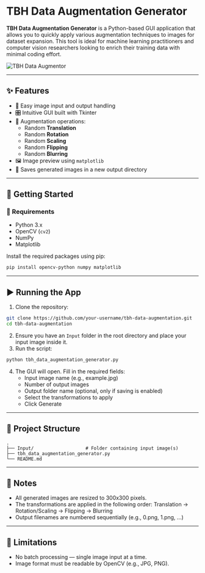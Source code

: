 # TBH Data Augmentation Generator

**TBH Data Augmentation Generator** is a Python-based GUI application that allows you to quickly apply various augmentation techniques to images for dataset expansion. This tool is ideal for machine learning practitioners and computer vision researchers looking to enrich their training data with minimal coding effort.

![TBH Data Augmentor](https://github.com/user-attachments/assets/4ed0d325-4014-4b3b-9bc6-081f5f2c0835)

---

## ✨ Features

- 📁 Easy image input and output handling
- 🎛️ Intuitive GUI built with Tkinter
- 🔄 Augmentation operations:
  - Random **Translation**
  - Random **Rotation**
  - Random **Scaling**
  - Random **Flipping**
  - Random **Blurring**
- 🖼️ Image preview using `matplotlib`
- 💾 Saves generated images in a new output directory

---

## 🚀 Getting Started

### 🔧 Requirements

- Python 3.x
- OpenCV (`cv2`)
- NumPy
- Matplotlib

Install the required packages using pip:

```bash
pip install opencv-python numpy matplotlib
```

---

## ▶️ Running the App
1. Clone the repository:
```bash
git clone https://github.com/your-username/tbh-data-augmentation.git
cd tbh-data-augmentation
```
2. Ensure you have an ```Input``` folder in the root directory and place your input image inside it.
3. Run the script: 
```bash
python tbh_data_augmentation_generator.py
```
4. The GUI will open. Fill in the required fields:
    - Input image name (e.g., example.jpg)
    - Number of output images
    - Output folder name (optional, only if saving is enabled)
    - Select the transformations to apply
    - Click Generate

---

## 📁 Project Structure
```
.
├── Input/                   # Folder containing input image(s)
├── tbh_data_augmentation_generator.py
└── README.md
```

---

## 📝 Notes
- All generated images are resized to 300x300 pixels.
- The transformations are applied in the following order:
Translation → Rotation/Scaling → Flipping → Blurring
- Output filenames are numbered sequentially (e.g., 0.png, 1.png, ...)

---

## 📌 Limitations
- No batch processing — single image input at a time.
- Image format must be readable by OpenCV (e.g., JPG, PNG).
